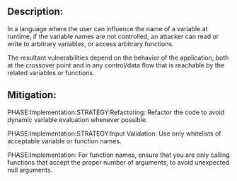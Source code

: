 ## Description:

In a language where the user can influence the name of a variable at runtime, if the variable names are not controlled, an attacker can read or write to arbitrary variables, or access arbitrary functions.

The resultant vulnerabilities depend on the behavior of the application, both at the crossover point and in any control/data flow that is reachable by the related variables or functions.

## Mitigation:


PHASE:Implementation:STRATEGY:Refactoring:
Refactor the code to avoid dynamic variable evaluation whenever possible.

PHASE:Implementation:STRATEGY:Input Validation:
Use only whitelists of acceptable variable or function names.

PHASE:Implementation:
For function names, ensure that you are only calling functions that accept the proper number of arguments, to avoid unexpected null arguments.

